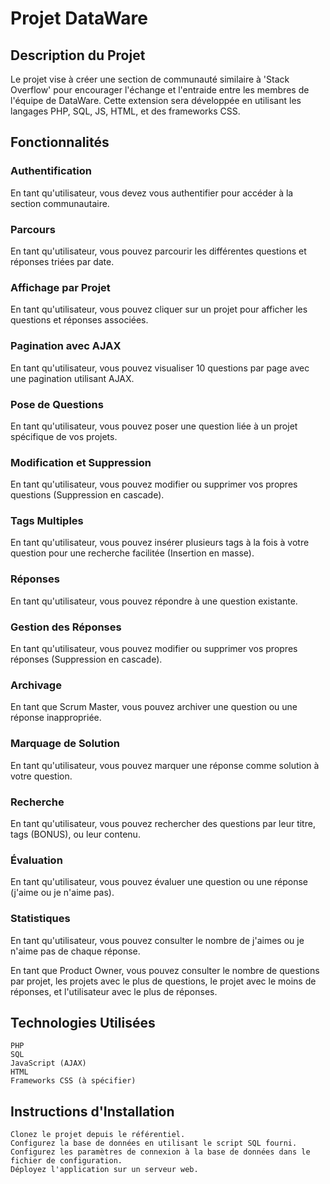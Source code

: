 # Projet DataWare
 ## Description du Projet

Le projet vise à créer une section de communauté similaire à 'Stack Overflow' pour encourager l'échange et l'entraide entre les membres de l'équipe de DataWare. Cette extension sera développée en utilisant les langages PHP, SQL, JS, HTML, et des frameworks CSS.
## Fonctionnalités
### Authentification

En tant qu'utilisateur, vous devez vous authentifier pour accéder à la section communautaire.
### Parcours

En tant qu'utilisateur, vous pouvez parcourir les différentes questions et réponses triées par date.
### Affichage par Projet

En tant qu'utilisateur, vous pouvez cliquer sur un projet pour afficher les questions et réponses associées.
### Pagination avec AJAX

En tant qu'utilisateur, vous pouvez visualiser 10 questions par page avec une pagination utilisant AJAX.
### Pose de Questions

En tant qu'utilisateur, vous pouvez poser une question liée à un projet spécifique de vos projets.
### Modification et Suppression

En tant qu'utilisateur, vous pouvez modifier ou supprimer vos propres questions (Suppression en cascade).
### Tags Multiples

En tant qu'utilisateur, vous pouvez insérer plusieurs tags à la fois à votre question pour une recherche facilitée (Insertion en masse).
### Réponses

En tant qu'utilisateur, vous pouvez répondre à une question existante.
### Gestion des Réponses

En tant qu'utilisateur, vous pouvez modifier ou supprimer vos propres réponses (Suppression en cascade).
### Archivage

En tant que Scrum Master, vous pouvez archiver une question ou une réponse inappropriée.
### Marquage de Solution

En tant qu'utilisateur, vous pouvez marquer une réponse comme solution à votre question.
### Recherche

En tant qu'utilisateur, vous pouvez rechercher des questions par leur titre, tags (BONUS), ou leur contenu.
### Évaluation

En tant qu'utilisateur, vous pouvez évaluer une question ou une réponse (j'aime ou je n'aime pas).
### Statistiques

En tant qu'utilisateur, vous pouvez consulter le nombre de j'aimes ou je n'aime pas de chaque réponse.

En tant que Product Owner, vous pouvez consulter le nombre de questions par projet, les projets avec le plus de questions, le projet avec le moins de réponses, et l'utilisateur avec le plus de réponses.
## Technologies Utilisées

    PHP
    SQL
    JavaScript (AJAX)
    HTML
    Frameworks CSS (à spécifier)

## Instructions d'Installation

    Clonez le projet depuis le référentiel.
    Configurez la base de données en utilisant le script SQL fourni.
    Configurez les paramètres de connexion à la base de données dans le fichier de configuration.
    Déployez l'application sur un serveur web.